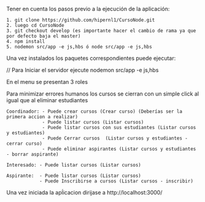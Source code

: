 Tener en cuenta los pasos previo a la ejecución de la aplicación:

    1. git clone https://github.com/hipernl1/CursoNode.git
    2. luego cd CursoNode
    3. git checkout develop (es importante hacer el cambio de rama ya que por defecto baja el master)
    4. npm install
    5. nodemon src/app -e js,hbs ó node src/app -e js,hbs

Una vez instalados los paquetes correspondientes puede ejecutar:

// Para Iniciar el servidor ejecute
nodemon src/app -e js,hbs

En el menu se presentan 3 roles

Para minimizar errores humanos los cursos se cierran con un simple click al igual que al eliminar estudiantes

    Coordinador: - Puede crear cursos (Crear curso) (Deberías ser la primera accion a realizar)
                 - Puede listar cursos (Listar cursos)
                 - Puede listar cursos con sus estudiantes (Listar cursos y estudiantes)
                 - Puede Cerrar cursos  (Listar cursos y estudiantes - cerrar curso)
                 - Puede eliminar aspirantes (Listar cursos y estudiantes - borrar aspirante) 
    
    Interesado: - Puede listar cursos (Listar cursos)

    Aspirante:  - Puede listar cursos (Listar cursos)
                - Puede Inscribirse a cursos (Listar cursos - inscribir)


Una vez iniciada la apĺicacion dirijase a http://localhost:3000/
